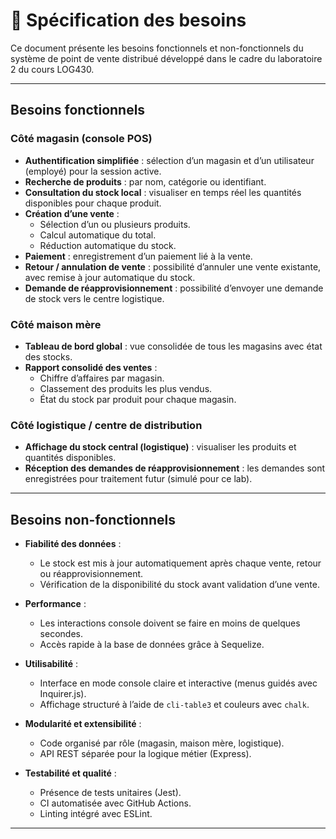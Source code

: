 # 📄 Spécification des besoins

Ce document présente les besoins fonctionnels et non-fonctionnels du système de point de vente distribué développé dans le cadre du laboratoire 2 du cours LOG430.

---

## Besoins fonctionnels

### Côté magasin (console POS)

- **Authentification simplifiée** : sélection d’un magasin et d’un utilisateur (employé) pour la session active.
- **Recherche de produits** : par nom, catégorie ou identifiant.
- **Consultation du stock local** : visualiser en temps réel les quantités disponibles pour chaque produit.
- **Création d’une vente** :
  - Sélection d’un ou plusieurs produits.
  - Calcul automatique du total.
  - Réduction automatique du stock.
- **Paiement** : enregistrement d’un paiement lié à la vente.
- **Retour / annulation de vente** : possibilité d’annuler une vente existante, avec remise à jour automatique du stock.
- **Demande de réapprovisionnement** : possibilité d’envoyer une demande de stock vers le centre logistique.

### Côté maison mère

- **Tableau de bord global** : vue consolidée de tous les magasins avec état des stocks.
- **Rapport consolidé des ventes** :
  - Chiffre d’affaires par magasin.
  - Classement des produits les plus vendus.
  - État du stock par produit pour chaque magasin.

### Côté logistique / centre de distribution

- **Affichage du stock central (logistique)** : visualiser les produits et quantités disponibles.
- **Réception des demandes de réapprovisionnement** : les demandes sont enregistrées pour traitement futur (simulé pour ce lab).

---

## Besoins non-fonctionnels

- **Fiabilité des données** :
  - Le stock est mis à jour automatiquement après chaque vente, retour ou réapprovisionnement.
  - Vérification de la disponibilité du stock avant validation d’une vente.

- **Performance** :
  - Les interactions console doivent se faire en moins de quelques secondes.
  - Accès rapide à la base de données grâce à Sequelize.

- **Utilisabilité** :
  - Interface en mode console claire et interactive (menus guidés avec Inquirer.js).
  - Affichage structuré à l’aide de `cli-table3` et couleurs avec `chalk`.

- **Modularité et extensibilité** :
  - Code organisé par rôle (magasin, maison mère, logistique).
  - API REST séparée pour la logique métier (Express).

- **Testabilité et qualité** :
  - Présence de tests unitaires (Jest).
  - CI automatisée avec GitHub Actions.
  - Linting intégré avec ESLint.

---
